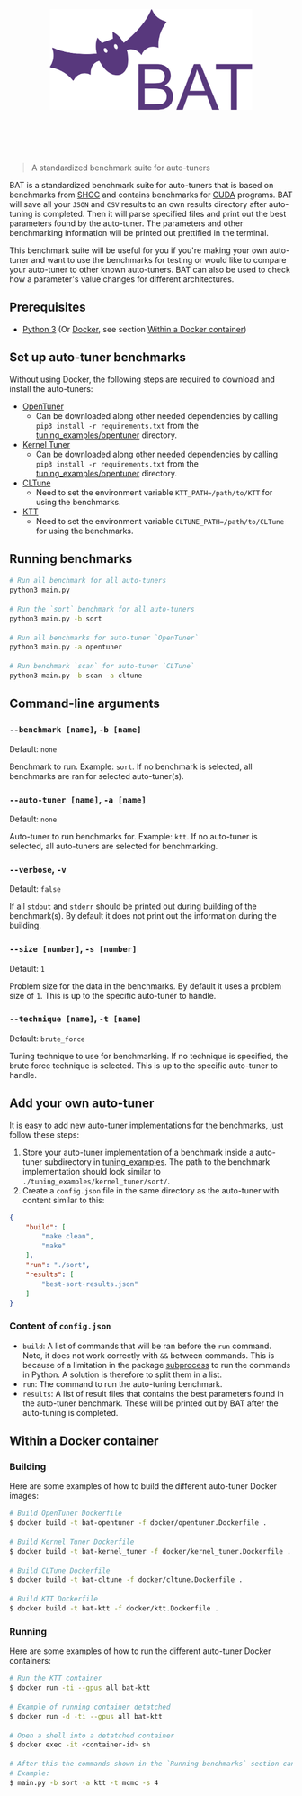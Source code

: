 <h1 align="center">
	<br>
	<br>
	<img width="360" src="./media/BAT-logo.svg" alt="BAT">
	<br>
	<br>
	<br>
</h1>

> A standardized benchmark suite for auto-tuners

BAT is a standardized benchmark suite for auto-tuners that is based on benchmarks from [SHOC](https://github.com/Knutakir/shoc) and contains benchmarks for [CUDA](https://docs.nvidia.com/cuda/cuda-toolkit-release-notes/index.html) programs. BAT will save all your `JSON` and `CSV` results to an own results directory after auto-tuning is completed. Then it will parse specified files and print out the best parameters found by the auto-tuner. The parameters and other benchmarking information will be printed out prettified in the terminal.

This benchmark suite will be useful for you if you're making your own auto-tuner and want to use the benchmarks for testing or would like to compare your auto-tuner to other known auto-tuners. BAT can also be used to check how a parameter's value changes for different architectures.

## Prerequisites
- [Python 3](https://www.python.org/) (Or [Docker](https://www.docker.com/), see section <a href="#within-a-docker-container">Within a Docker container</a>)

## Set up auto-tuner benchmarks
Without using Docker, the following steps are required to download and install the auto-tuners:
- [OpenTuner](https://github.com/ingunnsund/opentuner)
    - Can be downloaded along other needed dependencies by calling `pip3 install -r requirements.txt` from the [tuning_examples/opentuner](tuning_examples/opentuner) directory.
- [Kernel Tuner](https://github.com/benvanwerkhoven/kernel_tuner)
    - Can be downloaded along other needed dependencies by calling `pip3 install -r requirements.txt` from the [tuning_examples/opentuner](tuning_examples/opentuner) directory.
- [CLTune](https://github.com/ingunnsund/CLTune)
    - Need to set the environment variable `KTT_PATH=/path/to/KTT` for using the benchmarks.
- [KTT](https://github.com/Fillo7/KTT)
    - Need to set the environment variable `CLTUNE_PATH=/path/to/CLTune` for using the benchmarks.

## Running benchmarks
```sh
# Run all benchmark for all auto-tuners
python3 main.py

# Run the `sort` benchmark for all auto-tuners
python3 main.py -b sort

# Run all benchmarks for auto-tuner `OpenTuner`
python3 main.py -a opentuner

# Run benchmark `scan` for auto-tuner `CLTune`
python3 main.py -b scan -a cltune
```

## Command-line arguments
### `--benchmark [name]`, `-b [name]`
Default: `none`

Benchmark to run. Example: `sort`. If no benchmark is selected, all benchmarks are ran for selected auto-tuner(s).

### `--auto-tuner [name]`, `-a [name]`
Default: `none`

Auto-tuner to run benchmarks for. Example: `ktt`. If no auto-tuner is selected, all auto-tuners are selected for benchmarking.

### `--verbose`, `-v`
Default: `false`

If all `stdout` and `stderr` should be printed out during building of the benchmark(s). By default it does not print out the information during the building.

### `--size [number]`, `-s [number]`
Default: `1`

Problem size for the data in the benchmarks. By default it uses a problem size of `1`. This is up to the specific auto-tuner to handle.

### `--technique [name]`, `-t [name]`
Default: `brute_force`

Tuning technique to use for benchmarking. If no technique is specified, the brute force technique is selected. This is up to the specific auto-tuner to handle.

## Add your own auto-tuner
It is easy to add new auto-tuner implementations for the benchmarks, just follow these steps:
1. Store your auto-tuner implementation of a benchmark inside a auto-tuner subdirectory in [tuning_examples](./tuning_examples). The path to the benchmark implementation should look similar to `./tuning_examples/kernel_tuner/sort/`.
2. Create a `config.json` file in the same directory as the auto-tuner with content similar to this:
```json
{
    "build": [
        "make clean",
        "make"
    ],
    "run": "./sort",
    "results": [
        "best-sort-results.json"
    ]
}
```

### Content of `config.json`
- `build`: A list of commands that will be ran before the `run` command. Note, it does not work correctly with `&&` between commands. This is because of a limitation in the package [subprocess](https://docs.python.org/3/library/subprocess.html) to run the commands in Python. A solution is therefore to split them in a list.
- `run`: The command to run the auto-tuning benchmark.
- `results`: A list of result files that contains the best parameters found in the auto-tuner benchmark. These will be printed out by BAT after the auto-tuning is completed.

## Within a Docker container
### Building
Here are some examples of how to build the different auto-tuner Docker images:
```sh
# Build OpenTuner Dockerfile
$ docker build -t bat-opentuner -f docker/opentuner.Dockerfile .

# Build Kernel Tuner Dockerfile
$ docker build -t bat-kernel_tuner -f docker/kernel_tuner.Dockerfile .

# Build CLTune Dockerfile
$ docker build -t bat-cltune -f docker/cltune.Dockerfile .

# Build KTT Dockerfile
$ docker build -t bat-ktt -f docker/ktt.Dockerfile .
```

### Running
Here are some examples of how to run the different auto-tuner Docker containers:
```sh
# Run the KTT container
$ docker run -ti --gpus all bat-ktt

# Example of running container detatched
$ docker run -d -ti --gpus all bat-ktt

# Open a shell into a detatched container
$ docker exec -it <container-id> sh

# After this the commands shown in the `Running benchmarks` section can be used
# Example:
$ main.py -b sort -a ktt -t mcmc -s 4
```
